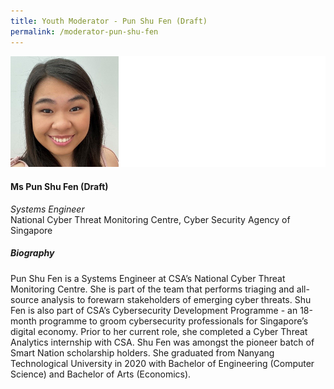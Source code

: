 ```yaml
---
title: Youth Moderator - Pun Shu Fen (Draft)
permalink: /moderator-pun-shu-fen
---
```


![Pun Shu Fen](/images/speakers/Pun-Shu-Fen.jpg)

#### **Ms Pun Shu Fen (Draft)**

*Systems Engineer*  
National Cyber Threat Monitoring Centre, Cyber Security Agency of Singapore

##### **Biography**

Pun Shu Fen is a Systems Engineer at CSA’s National Cyber Threat Monitoring Centre. She is part of the team that performs triaging and all-source analysis to forewarn stakeholders of emerging cyber threats. Shu Fen is also part of CSA’s Cybersecurity Development Programme - an 18-month programme to groom cybersecurity professionals for Singapore’s digital economy. Prior to her current role, she completed a Cyber Threat Analytics internship with CSA.
Shu Fen was amongst the pioneer batch of Smart Nation scholarship holders. She graduated from Nanyang Technological University in 2020 with Bachelor of Engineering (Computer Science) and Bachelor of Arts (Economics).